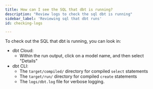 ```yaml
---
title: How can I see the SQL that dbt is running?
description: "Review logs to check the sql dbt is running"
sidebar_label: 'Reviewing sql that dbt runs'
id: checking-logs

---
```


To check out the SQL that dbt is running, you can look in:

* dbt Cloud:
  * Within the run output, click on a model name, and then select "Details"
* dbt CLI:
  * The `target/compiled/` directory for compiled `select` statements
  * The `target/run/` directory for compiled `create` statements
  * The `logs/dbt.log` file for verbose logging.
